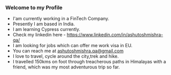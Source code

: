 ### Welcome to my Profile

- I'am currently working in a FinTech Company.
- Presently I am based in India.
- I am learning Cypress currently.
- Check my linkedin here - https://www.linkedin.com/in/ashutoshmishra-qa/
- I am looking for jobs which can offer me work visa in EU.
- You can reach me at ashutoshmishra.qa@gmail.com
- I love to travel, cycle around the city,trek and hike.
- I travelled 150kms on foot through treacherous paths in Himalayas with a friend, which was my most adventurous trip so far.
